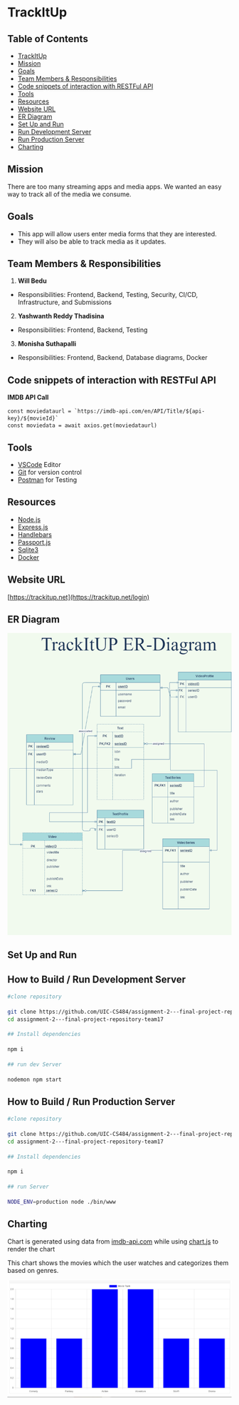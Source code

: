 # TrackItUp

## Table of Contents
* [TrackItUp](#trackitup)
* [Mission](#mission)
* [Goals](#goals)
* [Team Members & Responsibilities](#team-members-&-responsibilities)
* [Code snippets of interaction with RESTFul API](#code-snippets-of-interaction-with-restful-api)
* [Tools](#tools)
* [Resources](#resources)
* [Website URL](#website-url)
* [ER Diagram](#er-diagram)
* [Set Up and Run](#set-up-and-run)
* [Run Development Server](#how-to-build-/-run-development-server)
* [Run Production Server](#how-to-build-/-run-production-server)
* [Charting](#charting)

## Mission

There are too many streaming apps and media apps. We wanted an easy way to track all of the media we consume. 

## Goals

- This app will allow users enter media forms that they are interested.
- They will also be able to track media as it updates.

## Team Members & Responsibilities
1. **Will Bedu**
- Responsibilities:
 Frontend, Backend, Testing, Security, CI/CD, Infrastructure, and Submissions

2. **Yashwanth Reddy Thadisina**
- Responsibilities:
 Frontend, Backend, Testing

3. **Monisha Suthapalli**
- Responsibilities:
Frontend, Backend, Database diagrams, Docker

## Code snippets of interaction with RESTFul API

**IMDB API Call** 
```
const moviedataurl = `https://imdb-api.com/en/API/Title/${api-key}/${movieId}`
const moviedata = await axios.get(moviedataurl)
```

## Tools
- [VSCode](https://vscode.dev/) Editor
- [Git](https://git-scm.com/) for version control
- [Postman](https://www.postman.com/) for Testing

## Resources

- [Node.js](https://nodejs.org/en/)
- [Express.js](https://expressjs.com/)
- [Handlebars](https://handlebarsjs.com/)
- [Passport.js](http://www.passportjs.org/)
- [Sqlite3](https://www.npmjs.com/package/sqlite3)
- [Docker](https://www.docker.com/) 

## Website URL
[https://trackitup.net](https://trackitup.net/login)

## ER Diagram
![ER Diagram](./assets/er-diagram.png)

## Set Up and Run

## How to Build / Run Development Server
```bash
#clone repository

git clone https://github.com/UIC-CS484/assignment-2---final-project-repository-team17.git
cd assignment-2---final-project-repository-team17

## Install dependencies

npm i

## run dev Server

nodemon npm start
```

## How to Build / Run Production Server
```bash
#clone repository

git clone https://github.com/UIC-CS484/assignment-2---final-project-repository-team17.git
cd assignment-2---final-project-repository-team17

## Install dependencies

npm i

## run Server

NODE_ENV=production node ./bin/www
```

## Charting
Chart is generated using data from [imdb-api.com](imdb-api.com) while using [chart.js](https://www.chartjs.org/docs/latest/) to render the chart

This chart shows the movies which the user watches and categorizes them based on genres.

![](./assets/chart.png)
